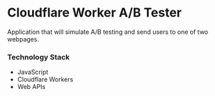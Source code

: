 # Cloudflare Worker A/B Tester
Application that will simulate A/B testing and send users to one of two webpages.

### Technology Stack
* JavaScript
* Cloudflare Workers
* Web APIs
